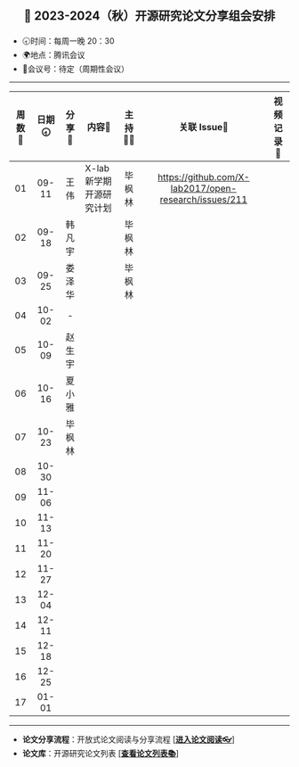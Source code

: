 ## <p align="center">🍁 2023-2024（秋）开源研究论文分享组会安排</p>

- 🕣时间：每周一晚 20：30
- 🌍地点：腾讯会议
- 📠会议号：待定（周期性会议）


****


| 周数📆| 日期🕣| 分享🙋 | 内容📒                                                       | 主持💂‍♂️ |   关联 Issue📌   | 视频记录🎥 |
| :---: | :---: | :----: | ------------------------------------------------------------ | :----: | :---------------: | :--------: |
|  01   | 09-11 |  王 伟  | X-lab 新学期开源研究计划  | 毕枫林 | https://github.com/X-lab2017/open-research/issues/211 |    |
|  02   | 09-18 | 韩凡宇 |   | 毕枫林 |   |  |
|  03   | 09-25 | 娄泽华 |   | 毕枫林 |  |  |
|  04   | 10-02 | - |  |  |  |  |
|  05   | 10-09 | 赵生宇 |  |  |  |  |
|  06   | 10-16 | 夏小雅 |  |  |  |  |
|  07   | 10-23 | 毕枫林 |  |  |  |  |
|  08   | 10-30 |  |  |  |  |  |
|  09   | 11-06 |  |  |  |  |  |
|  10   | 11-13 |  |  |  |  |  |
|  11   | 11-20 |  |  |  |  |  |
|  12   | 11-27 |  |  |  |  |  |
|  13   | 12-04 |  |  |  |  |  |
|  14   | 12-11 |  |  |  |  |  |
|  15   | 12-18 |  |  |  |  |  |
|  16   | 12-25 |  |  |  |  |  |
|  17   | 01-01 |  |  |  |  |  |


****

* **论文分享流程**：开放式论文阅读与分享流程 [[**进入论文阅读👓**](https://github.com/X-lab2017/open-research/tree/main/OpenReading "论文阅读")]
* **论文库**：开源研究论文列表 [[**查看论文列表📚**](https://github.com/X-lab2017/open-research/blob/main/openlist.md "论文列表")]
